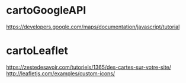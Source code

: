 # cartoGoogleAPI
https://developers.google.com/maps/documentation/javascript/tutorial

# cartoLeaflet
https://zestedesavoir.com/tutoriels/1365/des-cartes-sur-votre-site/
http://leafletjs.com/examples/custom-icons/
